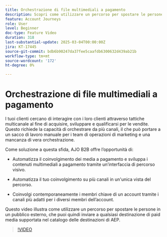 ```yaml
---
title: Orchestrazione di file multimediali a pagamento
description: Scopri come utilizzare un percorso per spostare le persone in un pubblico esterno, che puoi quindi inviare a qualsiasi destinazione di paid media supportata nel catalogo delle destinazioni di AEP.
feature: Account Journeys
role: User
level: Beginner
doc-type: Feature Video
duration: 318
last-substantial-update: 2025-03-04T00:00:00Z
jira: KT-17445
source-git-commit: bdb6b90247da37fee5caafdb6300632d439ab21b
workflow-type: tm+mt
source-wordcount: '172'
ht-degree: 0%

---
```



# Orchestrazione di file multimediali a pagamento

I tuoi clienti cercano di interagire con i loro clienti attraverso tattiche multicanale al fine di acquisire, sviluppare e qualificarsi per le vendite. Questo richiede la capacità di orchestrare da più canali, il che può portare a un sacco di lavoro manuale per i team di operazioni di marketing e una mancanza di vera orchestrazione.

Come soluzione a questa sfida, AJO B2B offre l’opportunità di:

* Automatizza il coinvolgimento dei media a pagamento e sviluppa i contenuti multimediali a pagamento tramite un’interfaccia di percorso visivo.

* Automatizza il tuo coinvolgimento su più canali in un&#39;unica vista del percorso.

* Coinvolgi contemporaneamente i membri chiave di un account tramite i canali più adatti per i diversi membri dell’account.

Questo video illustra come utilizzare un percorso per spostare le persone in un pubblico esterno, che puoi quindi inviare a qualsiasi destinazione di paid media supportata nel catalogo delle destinazioni di AEP.

>[!VIDEO](https://video.tv.adobe.com/v/3448680/?learn=on&enablevpops&captions=ita)
